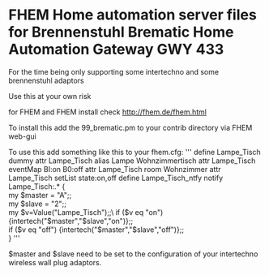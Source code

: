# FHEM Home automation server files for Brennenstuhl Brematic Home Automation Gateway GWY 433
For the time being only supporting some intertechno and some brennenstuhl adaptors

Use this at your own risk

for FHEM and FHEM install check http://fhem.de/fhem.html

To install this add the 99_brematic.pm to your contrib directory via FHEM web-gui

To use this add something like this to your fhem.cfg:
'''
define Lampe_Tisch dummy
attr Lampe_Tisch alias Lampe Wohnzimmertisch
attr Lampe_Tisch eventMap BI:on B0:off
attr Lampe_Tisch room Wohnzimmer
attr Lampe_Tisch setList state:on,off
define Lampe_Tisch_ntfy notify Lampe_Tisch:.* {\
    my $master = "A";;\
    my $slave = "2";;\
    my $v=Value("Lampe_Tisch");;\
    if ($v eq "on") {intertech("$master","$slave","on")};;\
    if ($v eq "off") {intertech("$master","$slave","off")};;\
    }
'''

$master and $slave need to be set to the configuration of your intertechno wireless wall plug adaptors.
